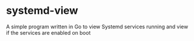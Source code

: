# systemd-view
A simple program written in Go to view Systemd services running and view if the services are enabled on boot
